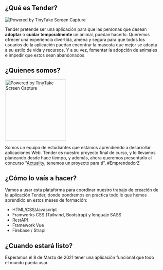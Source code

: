 ## ¿Qué es Tender?

<img src="https://oscarm.tinytake.com/media/f33dcd?filename=1612455651504_TinyTake04-02-2021-05-20-42_637480524449476280.png&sub_type=thumbnail_preview&type=attachment&width=800&height=428" title="Powered by TinyTake Screen Capture"/>

Tender pretende ser una aplicación para que las personas que desean **adoptar**  o **cuidar temporalmente** un animal, puedan hacerlo.
Queremos ofrecer una experiencia divertida, amena y segura para  que todos los usuarios de la aplicación puedan encontrar la mascota que mejor se adapta a su estilo de vida y recursos.
Y a su vez, fomentar la adopción de animales e impedir que estos sean abandonados.

## ¿Quienes somos?

<img width="200"  src="https://oscarm.tinytake.com/media/f33d5b?filename=1612455164104_TinyTake04-02-2021-05-12-40_637480519625697247.png&sub_type=thumbnail_preview&type=attachment&width=371&height=447" title="Powered by TinyTake Screen Capture"/>

Somos un equipo de estudiantes que estamos aprendiendo a desarrollar aplicaciones Web. Tender es nuestro proyecto final de curso, y lo llevamos planeando desde hace tiempo, y además, ahora queremos presentarlo al concurso "[Actuality](https://www.instagram.com/ac2alityespanol/?hl=es), tenemos un proyecto para ti". #EmprendedorZ

## ¿Cómo lo vaís a hacer?

Vamos a usar esta plataforma para coordinar nuestro trabajo de creación de la aplicación Tender, donde pondremos en pràctica todo lo que hemos aprendido en estos meses de formación:

- HTML/CSS/Javascript
- Framworks CSS (Tailwind, Bootstrap) y lenguaje SASS
- RestAPI
- Framework Vue
- Firebase / Strapi

## ¿Cuando estará listo?

Esperamos el 8 de Marzo de 2021 tener una aplicación funcional que todo el mundo pueda usar.
